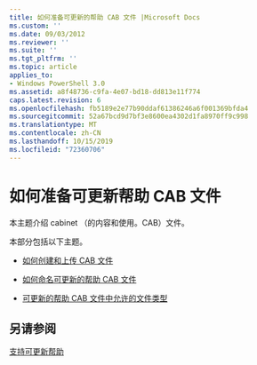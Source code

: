 ```yaml
---
title: 如何准备可更新的帮助 CAB 文件 |Microsoft Docs
ms.custom: ''
ms.date: 09/03/2012
ms.reviewer: ''
ms.suite: ''
ms.tgt_pltfrm: ''
ms.topic: article
applies_to:
- Windows PowerShell 3.0
ms.assetid: a8f48736-c9fa-4e07-bd18-dd813e11f774
caps.latest.revision: 6
ms.openlocfilehash: fb5189e2e77b90ddaf61386246a6f001369bfda4
ms.sourcegitcommit: 52a67bcd9d7bf3e8600ea4302d1fa8970ff9c998
ms.translationtype: MT
ms.contentlocale: zh-CN
ms.lasthandoff: 10/15/2019
ms.locfileid: "72360706"
---
```

# <a name="how-to-prepare-updatable-help-cab-files"></a>如何准备可更新帮助 CAB 文件

本主题介绍 cabinet （的内容和使用。CAB）文件。

本部分包括以下主题。

- [如何创建和上传 CAB 文件](./how-to-create-and-upload-cab-files.md)

- [如何命名可更新的帮助 CAB 文件](./how-to-name-an-updatable-help-cab-file.md)

- [可更新的帮助 CAB 文件中允许的文件类型](./file-types-permitted-in-an-updatable-help-cab-file.md)

## <a name="see-also"></a>另请参阅

[支持可更新帮助](./supporting-updatable-help.md)